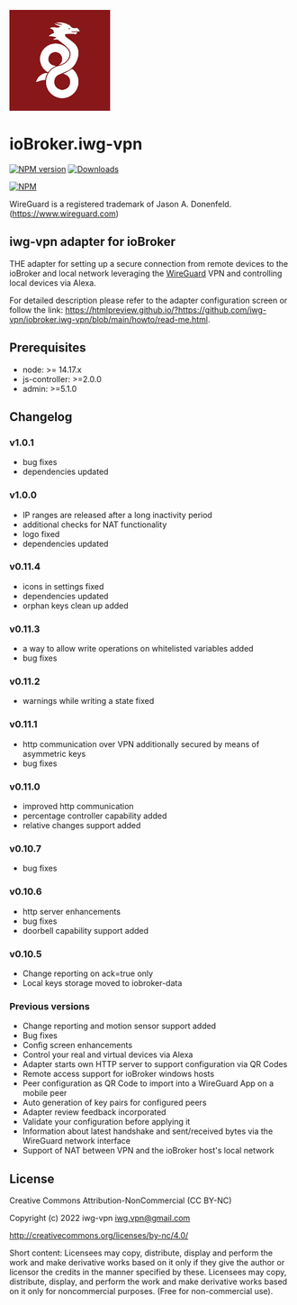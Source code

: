 ![Logo](admin/iwg-vpn-sm.png)


# ioBroker.iwg-vpn

[![NPM version](http://img.shields.io/npm/v/iobroker.iwg-vpn.svg)](https://www.npmjs.com/package/iobroker.iwg-vpn)
[![Downloads](https://img.shields.io/npm/dm/iobroker.iwg-vpn.svg)](https://www.npmjs.com/package/iobroker.iwg-vpn)

[![NPM](https://nodei.co/npm/iobroker.iwg-vpn.png?downloads=true)](https://nodei.co/npm/iobroker.iwg-vpn/)

WireGuard is a registered trademark of Jason A. Donenfeld. (https://www.wireguard.com)

## iwg-vpn adapter for ioBroker

THE adapter for setting up a secure connection from remote devices to the ioBroker and local network leveraging the [WireGuard](https://www.wireguard.com) VPN and controlling local devices via Alexa.

For detailed description please refer to the adapter configuration screen or follow the
link: https://htmlpreview.github.io/?https://github.com/iwg-vpn/iobroker.iwg-vpn/blob/main/howto/read-me.html.

## Prerequisites
* node: >= 14.17.x
* js-controller: >=2.0.0
* admin: >=5.1.0


## Changelog

### v1.0.1
* bug fixes
* dependencies updated

### v1.0.0
* IP ranges are released after a long inactivity period
* additional checks for NAT functionality
* logo fixed
* dependencies updated


### v0.11.4
* icons in settings fixed
* dependencies updated
* orphan keys clean up added

### v0.11.3
* a way to allow write operations on whitelisted variables added
* bug fixes

### v0.11.2
* warnings while writing a state fixed

### v0.11.1
* http communication over VPN additionally secured by means of asymmetric keys
* bug fixes

### v0.11.0
* improved http communication
* percentage controller capability added
* relative changes support added

### v0.10.7
* bug fixes

### v0.10.6
* http server enhancements
* bug fixes
* doorbell capability support added

### v0.10.5
* Change reporting on ack=true only
* Local keys storage moved to iobroker-data

### Previous versions
* Change reporting and motion sensor support added
* Bug fixes
* Config screen enhancements
* Control your real and virtual devices via Alexa
* Adapter starts own HTTP server to support configuration via QR Codes
* Remote access support for ioBroker windows hosts
* Peer configuration as QR Code to import into a WireGuard App on a mobile peer
* Auto generation of key pairs for configured peers
* Adapter review feedback incorporated
* Validate your configuration before applying it
* Information about latest handshake and sent/received bytes via the WireGuard network interface
* Support of NAT between VPN and the ioBroker host's local network

## License
Creative Commons Attribution-NonCommercial (CC BY-NC)

Copyright (c) 2022 iwg-vpn <iwg.vpn@gmail.com>

http://creativecommons.org/licenses/by-nc/4.0/

Short content:
Licensees may copy, distribute, display and perform the work and make derivative works based on it only if they give the author or licensor the credits in the manner specified by these.
Licensees may copy, distribute, display, and perform the work and make derivative works based on it only for noncommercial purposes.
(Free for non-commercial use).